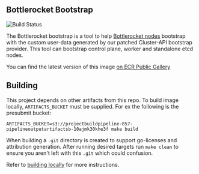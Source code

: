 ## **Bottlerocket Bootstrap**
![Build Status](https://codebuild.us-west-2.amazonaws.com/badges?uuid=eyJlbmNyeXB0ZWREYXRhIjoiY3EyaFlFekFtNjg2a1hKUVpYL0hzRTRXVjFLSnVEZGFNUGVUN2RoNU5rbk9NYXdGdTYzU0lCc0F0TzFTZzlaRXRBZ3BFTjdHNTI0RU1zWVZoLzBjc2lFPSIsIml2UGFyYW1ldGVyU3BlYyI6InlJNVZRMG0rVmFRZlFWTHciLCJtYXRlcmlhbFNldFNlcmlhbCI6MX0%3D&branch=main)

The Bottlerocket bootstrap is a tool to help [Bottlerocket nodes](https://github.com/bottlerocket-os/bottlerocket) bootstrap with the custom user-data generated by our patched Cluster-API bootstrap provider.
This tool can bootstrap control plane, worker and standalone etcd nodes.

You can find the latest version of this image [on ECR Public Gallery](https://gallery.ecr.aws/eks-anywhere/bottlerocket-bootstrap)

## Building
This project depends on other artifacts from this repo.  To build image locally, `ARTIFACTS_BUCKET` must be supplied. For ex
the following is the presubmit bucket:

`ARTIFACTS_BUCKET=s3://projectbuildpipeline-857-pipelineoutputartifactsb-10ajmk30khe3f make build`

When building a `.git` directory is created to support go-licenses and attribution generation. After running desired targets
run `make clean` to ensure you aren't left with this `.git` which could confusion.

Refer to [building locally](../../../docs/development/building-locally.md) for more instructions.
